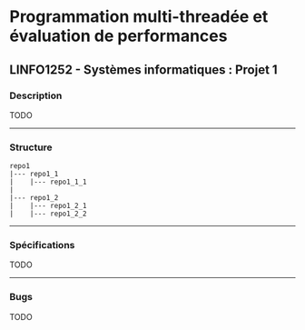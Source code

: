 # Programmation multi-threadée et évaluation de performances
## LINFO1252 - Systèmes informatiques : Projet 1
### Description
TODO
___

### Structure
```
repo1
|--- repo1_1
|    |--- repo1_1_1
|
|--- repo1_2
|    |--- repo1_2_1
|    |--- repo1_2_2
```
___

### Spécifications
TODO
___

### Bugs  
TODO